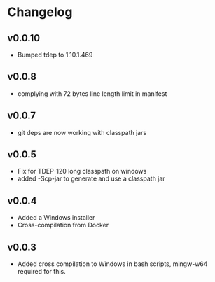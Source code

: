 # Changelog 
## v0.0.10
- Bumped tdep to 1.10.1.469
## v0.0.8
- complying with 72 bytes line length limit in manifest
## v0.0.7
- git deps are now working with classpath jars
## v0.0.5
- Fix for TDEP-120 long classpath on windows
- added -Scp-jar to generate and use a classpath jar
## v0.0.4
- Added a Windows installer
- Cross-compilation from Docker
## v0.0.3
- Added cross compilation to Windows in bash scripts, mingw-w64 required for this.
